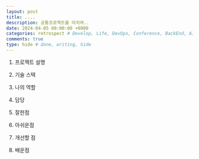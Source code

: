 ```yaml
---
layout: post
title: ....
description: 공통프로젝트를 마치며..
date: 2024-04-05 00:00:00 +0000
categories: retrospect # Develop, Life, DevOps, Conference, BackEnd, AI, Etc, retrospect
comments: true
type: hide # done, writing, hide
---
```


1. 프로젝트 설명

2. 기술 스택

3. 나의 역할

4. 담당

5. 잘한점

6. 아쉬운점

7. 개선할 점

8. 배운점
